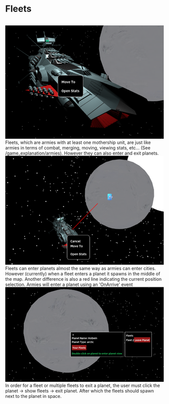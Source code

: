 # Fleets 
<br>![alt text](../images/fleet.png)
Fleets, which are armies with at least one mothership unit,  are just like armies in terms of combat, merging, moving, viewing stats, etc... (See /game_explanation/armies).
However they can also enter and exit planets.
<br>![alt text](../images/enter_planet.png)
Fleets can enter planets almost the same way as armies can enter cities. However (currently) when a fleet enters a planet it spawns in the middle of the map.
Another difference is also a red line indicating the current position selection. Armies will enter a planet using an 'OnArrive' event
<br>![alt text](../images/leave_planet.png) 
In order for a fleet or multiple fleets to exit a planet, the user must click the planet -> show fleets -> exit planet. After which the fleets should spawn next to the planet in space.

